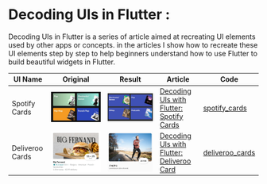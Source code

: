 # Decoding UIs in Flutter :
Decoding UIs in Flutter is a series of article aimed at recreating UI elements used by other apps or concepts. in the articles I show how to recreate these UI elements step by step to help beginners understand how to use Flutter to build beautiful widgets in Flutter.

| UI Name | Original | Result | Article | Code |
|--|--|--|--|--|
| Spotify Cards | ![Spotify Cards](https://github.com/yiss/decoding_uis_flutter/blob/master/imgs/spotify_orginal.jpg) | ![Spotify Cards In Flutter](https://github.com/yiss/decoding_uis_flutter/blob/master/imgs/spotify_flutter.jpg) | [Decoding UIs with Flutter: Spotify Cards](https://flint.sh/en/news/recreating-spotify-categories-card-with-flutter) | [spotify_cards](https://github.com/yiss/decoding_uis_flutter/tree/master/lib/spotify_cards) |
| Deliveroo Cards | ![Deliveroo Cards](https://github.com/yiss/decoding_uis_flutter/blob/master/imgs/deliveroo_original.jpg) | ![Deliveroo Cards In Flutter ](https://github.com/yiss/decoding_uis_flutter/blob/master/imgs/deliveroo_flutter.png) | [Decoding UIs with Flutter: Deliveroo Card](https://flint.sh/en/news/recreating-spotify-categories-card-with-flutter) | [deliveroo_cards](https://github.com/yiss/decoding_uis_flutter/tree/master/lib/deliveroo_cards) | 
